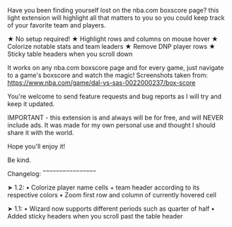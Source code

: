 Have you been finding yourself lost on the nba.com boxscore page? this light extension will highlight all that matters to you so you could keep track of your favorite team and players.

★ No setup required!
★ Highlight rows and columns on mouse hover
★ Colorize notable stats and team leaders
★ Remove DNP player rows
★ Sticky table headers when you scroll down

It works on any nba.com boxscore page and for every game, just navigate to a game's boxscore and watch the magic!
Screenshots taken from:
https://www.nba.com/game/dal-vs-sas-0022000237/box-score

You're welcome to send feature requests and bug reports as I will try and keep it updated.

IMPORTANT - this extension is and always will be for free, and will NEVER include ads. It was made for my own personal use and thought I should share it with the world.


Hope you'll enjoy it!

Be kind.



Changelog:
‾‾‾‾‾‾‾‾‾‾‾‾‾‾‾‾

➤ 1.2:
    • Colorize player name cells + team header according to its respective colors
    • Zoom first row and column of currently hovered cell

➤ 1.1:
    • Wizard now supports different periods such as quarter of half
    • Added sticky headers when you scroll past the table header